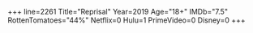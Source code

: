 +++
line=2261
Title="Reprisal"
Year=2019
Age="18+"
IMDb="7.5"
RottenTomatoes="44%"
Netflix=0
Hulu=1
PrimeVideo=0
Disney=0
+++

